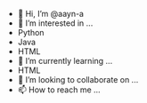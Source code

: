 - 👋 Hi, I’m @aayn-a
- 👀 I’m interested in ...
-  Python
-  Java
-  HTML
- 🌱 I’m currently learning ...
- HTML
- 💞️ I’m looking to collaborate on ...
- 📫 How to reach me ...
